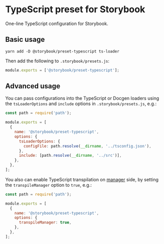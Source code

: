 # TypeScript preset for Storybook

One-line TypeScript configuration for Storybook.

## Basic usage

```
yarn add -D @storybook/preset-typescript ts-loader
```

Then add the following to `.storybook/presets.js`:

```js
module.exports = ['@storybook/preset-typescript'];
```

## Advanced usage

You can pass configurations into the TypeScript or Docgen loaders using the `tsLoaderOptions` and `include` options in `.storybook/presets.js`, e.g.:

```js
const path = require('path');

module.exports = [
  {
    name: '@storybook/preset-typescript',
    options: {
      tsLoaderOptions: {
        configFile: path.resolve(__dirname, '../tsconfig.json'),
      },
      include: [path.resolve(__dirname, '../src')],
    },
  },
];
```

You also can enable TypeScript transpilation on [manager](https://storybook.js.org/docs/addons/writing-addons/) side, by setting the `transpileManager` option to `true`, e.g.:

```js
const path = require('path');

module.exports = [
  {
    name: '@storybook/preset-typescript',
    options: {
      transpileManager: true,
    },
  },
];
```
